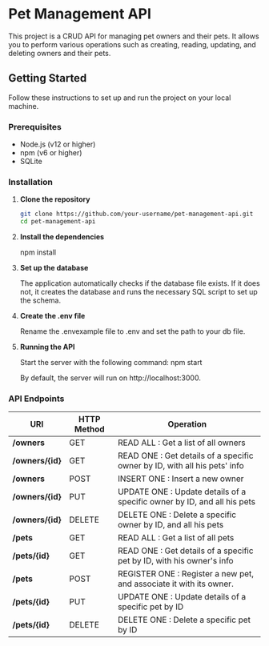 # Pet Management API

This project is a CRUD API for managing pet owners and their pets. It allows you to perform various operations such as creating, reading, updating, and deleting owners and their pets.

## Getting Started

Follow these instructions to set up and run the project on your local machine.

### Prerequisites

- Node.js (v12 or higher)
- npm (v6 or higher)
- SQLite

### Installation

1. **Clone the repository**

   ```bash
   git clone https://github.com/your-username/pet-management-api.git
   cd pet-management-api

2. **Install the dependencies**

   npm install

3. **Set up the database**

   The application automatically checks if the database file exists. If it does not, it creates the database and runs the necessary SQL script to set up the schema.

4. **Create the .env file**

   Rename the .envexample file to .env and set the path to your db file.

5. **Running the API**

   Start the server with the following command:
   npm start

   By default, the server will run on http://localhost:3000.


### API Endpoints

| URI              | HTTP Method | Operation                              |
|------------------|-------------|----------------------------------------|
| **/owners**      | GET         | READ ALL : Get a list of all owners    |
| **/owners/{id}** | GET         | READ ONE : Get details of a specific owner by ID, with all his pets' info |
| **/owners**      | POST        | INSERT ONE : Insert a new owner        |
| **/owners/{id}** | PUT         | UPDATE ONE : Update details of a specific owner by ID, and all his pets |
| **/owners/{id}** | DELETE      | DELETE ONE : Delete a specific owner by ID, and all his pets |
| **/pets**        | GET         | READ ALL : Get a list of all pets      |
| **/pets/{id}**   | GET         | READ ONE : Get details of a specific pet by ID, with his owner's info |
| **/pets**        | POST        | REGISTER ONE : Register a new pet, and associate it with its owner.         |
| **/pets/{id}**   | PUT         | UPDATE ONE : Update details of a specific pet by ID |
| **/pets/{id}**   | DELETE      | DELETE ONE : Delete a specific pet by ID |

